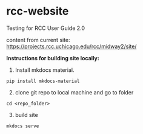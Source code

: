 # rcc-website
Testing for RCC User Guide 2.0

content from current site: https://projects.rcc.uchicago.edu/rcc/midway2/site/   

**Instructions for building site locally:**

1. Install mkdocs material.
```
pip install mkdocs-material 
```
2. clone git repo to local machine and go to folder 
``` 
cd <repo_folder>
```
3. build site
```
mkdocs serve
```
